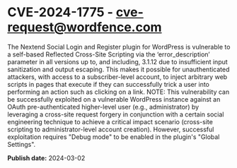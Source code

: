 # CVE-2024-1775 - cve-request@wordfence.com

The Nextend Social Login and Register plugin for WordPress is vulnerable to a self-based Reflected Cross-Site Scripting via the ‘error_description’ parameter in all versions up to, and including, 3.1.12 due to insufficient input sanitization and output escaping. This makes it possible for unauthenticated attackers, with access to a subscriber-level account, to inject arbitrary web scripts in pages that execute if they can successfully trick a user into performing an action such as clicking on a link. NOTE: This vulnerability can be successfully exploited on a vulnerable WordPress instance against an OAuth pre-authenticated higher-level user (e.g., administrator) by leveraging a cross-site request forgery in conjunction with a certain social engineering technique to achieve a critical impact scenario (cross-site scripting to administrator-level account creation). However, successful exploitation requires "Debug mode" to be enabled in the plugin's "Global Settings".

**Publish date:** 2024-03-02
